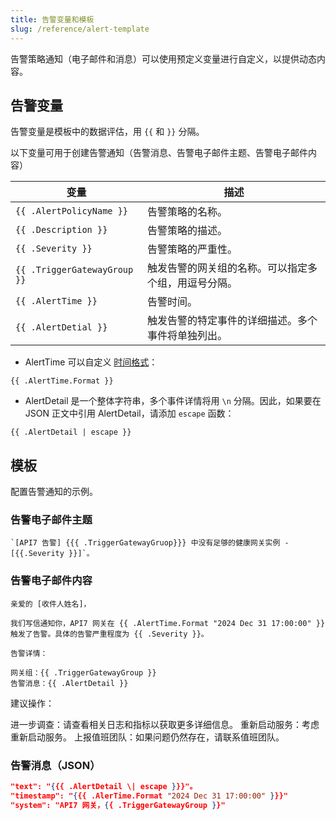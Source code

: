 ```yaml
---
title: 告警变量和模板
slug: /reference/alert-template
---
```


告警策略通知（电子邮件和消息）可以使用预定义变量进行自定义，以提供动态内容。

## 告警变量

告警变量是模板中的数据评估，用 `{{` 和 `}}` 分隔。

以下变量可用于创建告警通知（告警消息、告警电子邮件主题、告警电子邮件内容）

| **变量**                     | **描述**                  |
|----------------------------------|----------------------------------|
| `{{ .AlertPolicyName }}`        | 告警策略的名称。        |
| `{{ .Description }}`            | 告警策略的描述。 |
| `{{ .Severity }}`               | 告警策略的严重性。    |
| `{{ .TriggerGatewayGroup }}`    | 触发告警的网关组的名称。可以指定多个组，用逗号分隔。 |
| `{{ .AlertTime }}`              | 告警时间。               |
| `{{ .AlertDetial }}`            | 触发告警的特定事件的详细描述。多个事件将单独列出。|

* AlertTime 可以自定义 [时间格式](https://go.dev/src/time/format.go)：

```text
{{ .AlertTime.Format }}
```

* AlertDetail 是一个整体字符串，多个事件详情将用 `\n` 分隔。因此，如果要在 JSON 正文中引用 AlertDetail，请添加 `escape` 函数：

```text
{{ .AlertDetail | escape }}
```

## 模板

配置告警通知的示例。

### 告警电子邮件主题

```text
`[API7 告警] {{{ .TriggerGatewayGruop}}} 中没有足够的健康网关实例 - [{{.Severity }}]`。
```

### 告警电子邮件内容

```text
亲爱的 [收件人姓名]，

我们写信通知你，API7 网关在 {{ .AlertTime.Format "2024 Dec 31 17:00:00" }} 触发了告警。具体的告警严重程度为 {{ .Severity }}。

告警详情：

网关组：{{ .TriggerGatewayGroup }}
告警消息：{{ .AlertDetail }}
```

建议操作：

进一步调查：请查看相关日志和指标以获取更多详细信息。
重新启动服务：考虑重新启动服务。
上报值班团队：如果问题仍然存在，请联系值班团队。

### 告警消息（JSON）

```json
"text": "{{{ .AlertDetail \| escape }}}"。
"timestamp": "{{{ .AlerTime.Format "2024 Dec 31 17:00:00" }}}"
"system": "API7 网关，{{ .TriggerGatewayGroup }}"
```
